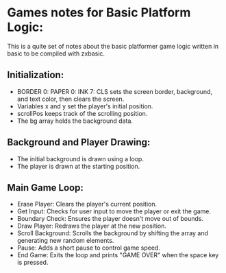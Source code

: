 # Games notes for Basic Platform Logic:

This is a quite set of notes about the basic platformer game logic written in basic to be compiled with zxbasic.

## Initialization:

- BORDER 0: PAPER 0: INK 7: CLS sets the screen border, background, and text color, then clears the screen.
- Variables x and y set the player's initial position.
- scrollPos keeps track of the scrolling position.
- The bg array holds the background data.

## Background and Player Drawing:

- The initial background is drawn using a loop.
- The player is drawn at the starting position.

## Main Game Loop:

- Erase Player: Clears the player's current position.
- Get Input: Checks for user input to move the player or exit the game.
- Boundary Check: Ensures the player doesn't move out of bounds.
- Draw Player: Redraws the player at the new position.
- Scroll Background: Scrolls the background by shifting the array and generating new random elements.
- Pause: Adds a short pause to control game speed.
- End Game: Exits the loop and prints "GAME OVER" when the space key is pressed.
